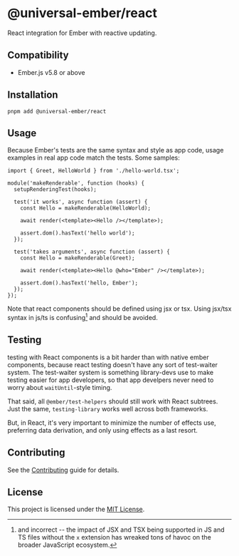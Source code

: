 # @universal-ember/react

React integration for Ember with reactive updating.

## Compatibility

- Ember.js v5.8 or above

## Installation

```
pnpm add @universal-ember/react
```

## Usage

Because Ember's tests are the same syntax and style as app code, usage examples in real app code match the tests. Some samples:

```gjs
import { Greet, HelloWorld } from './hello-world.tsx';

module('makeRenderable', function (hooks) {
  setupRenderingTest(hooks);

  test('it works', async function (assert) {
    const Hello = makeRenderable(HelloWorld);

    await render(<template><Hello /></template>);

    assert.dom().hasText('hello world');
  });

  test('takes arguments', async function (assert) {
    const Hello = makeRenderable(Greet);

    await render(<template><Hello @who="Ember" /></template>);

    assert.dom().hasText('hello, Ember');
  });
});
```

Note that react components should be defined using jsx or tsx. Using jsx/tsx syntax in  js/ts is confusing[^and-incorrect] and should be avoided. 

[^and-incorrect]: and incorrect -- the impact of JSX and TSX being supported in JS and TS files without the `x` extension has wreaked tons of havoc on the broader JavaScript ecosystem.

## Testing

testing with React components is a bit harder than with native ember components, because react testing doesn't have any sort of test-waiter system.  The test-waiter system is something library-devs use to make testing easier for app developers, so that app develpers never need to worry about `waitUntil`-style timing.

That said, all `@ember/test-helpers` should still work with React subtrees. 
Just the same, `testing-library` works well across both frameworks.

But, in React, it's very important to minimize the number of effects use, preferring data derivation, and only using effects as a last resort.


## Contributing

See the [Contributing](CONTRIBUTING.md) guide for details.

## License

This project is licensed under the [MIT License](LICENSE.md).
